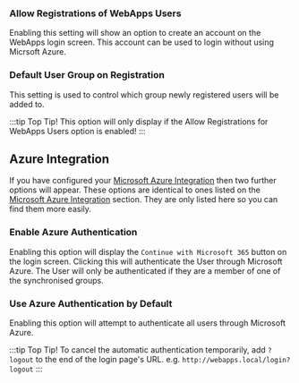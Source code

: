 ### Allow Registrations of WebApps Users
Enabling this setting will show an option to create an account on the WebApps login screen. This account can be used to login without using Micrsoft Azure.

### Default User Group on Registration
This setting is used to control which group newly registered users will be added to.

:::tip Top Tip!
This option will only display if the Allow Registrations for WebApps Users option is enabled!
:::


## Azure Integration
If you have configured your [Microsoft Azure Integration](azure-integration) then two further options will appear. These options are identical to ones listed on the [Microsoft Azure Integration](azure-integration) section. They are only listed here so you can find them more easily.

### Enable Azure Authentication
Enabling this option will display the `Continue with Microsoft 365` button on the login screen. Clicking this will authenticate the User through Microsoft Azure. The User will only be authenticated if they are a member of one of the synchronised groups.

### Use Azure Authentication by Default
Enabling this option will attempt to authenticate all users through Microsoft Azure.

:::tip Top Tip!
To cancel the automatic authentication temporarily, add `?logout` to the end of the login page's URL.
e.g. `http://webapps.local/login?logout`
:::